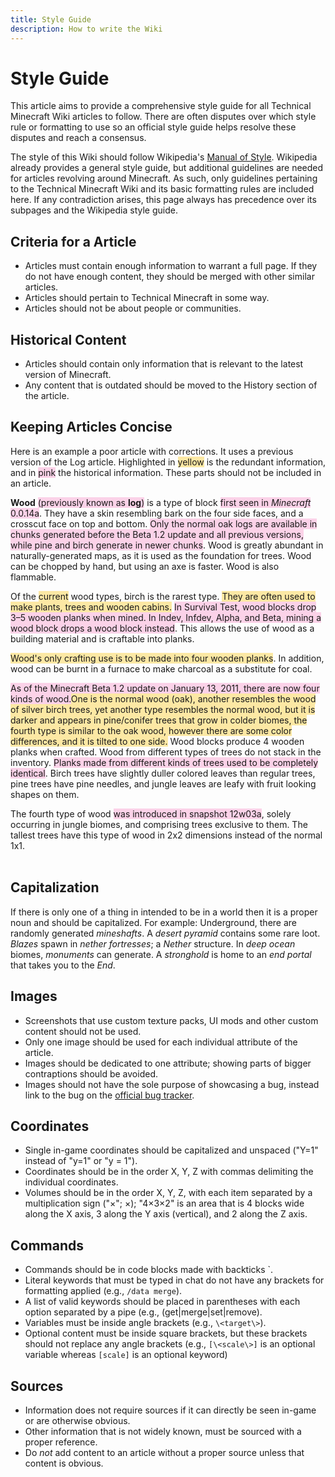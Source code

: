```yaml
---
title: Style Guide
description: How to write the Wiki
---
```


# Style Guide

This article aims to provide a comprehensive style guide for all Technical Minecraft Wiki articles to follow. There are often disputes over which style rule or formatting to use so an official style guide helps resolve these disputes and reach a consensus. 

The style of this Wiki should follow Wikipedia's [Manual of Style](https://en.wikipedia.org/wiki/Wikipedia:Manual_of_Style). Wikipedia already provides a general style guide, but additional guidelines are needed for articles revolving around Minecraft. As such, only guidelines pertaining to the Technical Minecraft Wiki and its basic formatting rules are included here. If any contradiction arises, this page always has precedence over its subpages and the Wikipedia style guide.

## Criteria for a Article
 - Articles must contain enough information to warrant a full page. If they do not have enough content, they should be merged with other similar articles.
 - Articles should pertain to Technical Minecraft in some way. 
 - Articles should not be about people or communities.
 
## Historical Content
- Articles should contain only information that is relevant to the latest version of Minecraft.
- Any content that is outdated should be moved to the History section of the article.

## Keeping Articles Concise
Here is an example a poor article with corrections. It uses a previous version of the Log article. Highlighted in <span style="background-color: rgba(252, 211, 77, 0.5)">yellow</span> is the redundant information, and in <span style="background-color: rgba(249, 168, 212, 0.5)">pink</span> the historical information. These parts should not be included in an article.

<div class="border py-2 px-5">
   <p><b>Wood</b> <span style="background-color: rgba(249, 168, 212, 0.5)">(previously known as <b>log</b>)</span> is a type of block <span style="background-color: rgba(249, 168, 212, 0.5)">first seen in <i>Minecraft</i> 0.0.14a</span>. They have a skin resembling bark on the four side faces, and a crosscut face on top and bottom.
      <span style="background-color: rgba(249, 168, 212, 0.5)">Only the normal oak logs are available in chunks generated before the Beta 1.2 update and all previous versions, while pine and birch generate in newer chunks</span>. 
        Wood is greatly abundant in naturally-generated maps, as it is used as the foundation for trees. Wood can be chopped by hand, but using an axe is faster. Wood is also flammable.
   </p>
   <p>Of the <span style="background-color: rgba(252, 211, 77, 0.5)">current</span> wood types, birch is the rarest type. <span style="background-color: rgba(252, 211, 77, 0.5)">They are often used to make plants, trees and wooden cabins.</span> <span style="background-color: rgba(249, 168, 212, 0.5)">In Survival Test, wood blocks drop 3–5 wooden planks when mined. In Indev, Infdev, Alpha, and Beta, mining a wood block drops a wood block instead</span>. <span>This allows the use of wood as a building material and is craftable into planks.</span></p>
   <p><span style="background-color: rgba(252, 211, 77, 0.5)">Wood's only crafting use is to be made into four wooden planks</span>. In addition, wood can be burnt in a furnace to make charcoal as a substitute for coal.</p>
   <p><span style="background-color: rgba(249, 168, 212, 0.5)">As of the Minecraft Beta 1.2 update on January 13, 2011, there are now four kinds of wood.</span><span style="background-color: rgba(252, 211, 77, 0.5)">One is the normal wood (oak), another resembles the wood of silver birch trees, yet another type resembles the normal wood, but it is darker and appears in pine/conifer trees that grow in colder biomes, the fourth type is similar to the oak wood, however there are some color differences, and it is tilted to one side.</span> Wood blocks produce 4 wooden planks when crafted. Wood from different types of trees do not stack in the inventory. <span style="background-color: rgba(249, 168, 212, 0.5)">Planks made from different kinds of trees used to be completely identical</span>. Birch trees have slightly duller colored leaves than regular trees, pine trees have pine needles, and jungle leaves are leafy with fruit looking shapes on them.</p>
   The fourth type of wood <span style="background-color: rgba(249, 168, 212, 0.5)">was introduced in snapshot 12w03a</span>, solely occurring in jungle biomes, and comprising trees exclusive to them. The tallest trees have this type of wood in 2x2 dimensions instead of the normal 1x1.
</div>
<br>

## Capitalization
If there is only one of a thing in intended to be in a world then it is a proper noun and should be capitalized. For example: Underground, there are randomly generated _mineshafts_. A _desert pyramid_ contains some rare loot. _Blazes_ spawn in _nether fortresses_; a _Nether_ structure. In _deep ocean_ biomes, _monuments_ can generate. A _stronghold_ is home to an _end portal_ that takes you to the _End_.

## Images
- Screenshots that use custom texture packs, UI mods and other custom content should not be used.
- Only one image should be used for each individual attribute of the article.
- Images should be dedicated to one attribute; showing parts of bigger contraptions should be avoided.
- Images should not have the sole purpose of showcasing a bug, instead link to the bug on the [official bug tracker](https://bugs.mojang.com/secure/Dashboard.jspa).

## Coordinates
- Single in-game coordinates should be capitalized and unspaced ("Y=1" instead of "y=1" or "y = 1").
- Coordinates should be in the order X, Y, Z with commas delimiting the individual coordinates.
- Volumes should be in the order X, Y, Z, with each item separated by a multiplication sign ("×"; &times;); "4×3×2" is an area that is 4 blocks wide along the X axis, 3 along the Y axis (vertical), and 2 along the Z axis.

## Commands 
- Commands should be in code blocks made with backticks \`.
- Literal keywords that must be typed in chat do not have any brackets for formatting applied (e.g., `/data merge`).
- A list of valid keywords should be placed in parentheses with each option separated by a pipe (e.g., (get|merge|set|remove).
- Variables must be inside angle brackets (e.g., `\<target\>`).
- Optional content must be inside square brackets, but these brackets should not replace any angle brackets (e.g., `[\<scale\>]` is an optional variable whereas `[scale]` is an optional keyword)

## Sources
- Information does not require sources if it can directly be seen in-game or are otherwise obvious.
- Other information that is not widely known, must be sourced with a proper reference.
- Do _not_ add content to an article without a proper source unless that content is obvious.